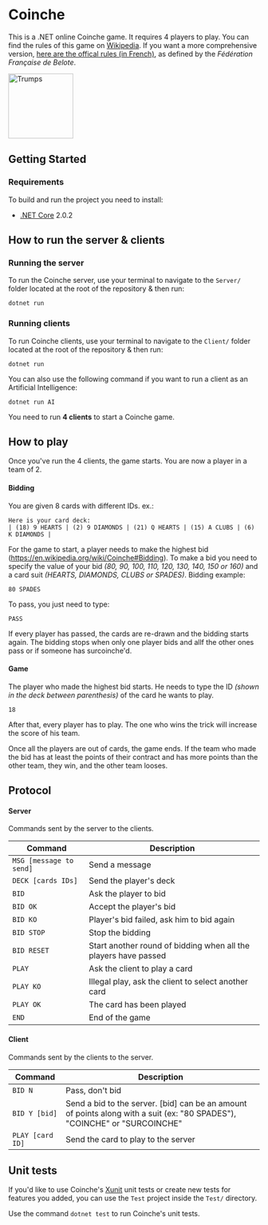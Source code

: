 # Coinche

This is a .NET online Coinche game. It requires 4 players to play. You can find the rules of this game on [Wikipedia](https://en.wikipedia.org/wiki/Coinche). If you want a more comprehensive version, [here are the offical rules (in French)](http://www.ffbelote.org/wp-content/uploads/2015/11/REGLES-DE-LA-BELOTE-COINCHEE.pdf), as defined by the *Fédération Française de Belote*.

<img alt="Trumps" src="/artwork/trumps.png" width="130" height="130"/>

## Getting Started

### Requirements

To build and run the project you need to install:

* [.NET Core](https://www.microsoft.com/net/download/) 2.0.2

## How to run the server & clients

### Running the server

To run the Coinche server, use your terminal to navigate to the `Server/` folder located at the root of the repository & then run:
```
dotnet run
```

### Running clients

To run Coinche clients, use your terminal to navigate to the `Client/` folder located at the root of the repository & then run:
```
dotnet run
```
You can also use the following command if you want to run a client as an Artificial Intelligence:
```
dotnet run AI
```
You need to run **4 clients** to start a Coinche game.

## How to play

Once you've run the 4 clients, the game starts. You are now a player in a team of 2.

#### Bidding

You are given 8 cards with different IDs.
ex.:
```
Here is your card deck:
| (18) 9 HEARTS | (2) 9 DIAMONDS | (21) Q HEARTS | (15) A CLUBS | (6) K DIAMONDS |
```
For the game to start, a player needs to make the highest bid (https://en.wikipedia.org/wiki/Coinche#Bidding).
To make a bid you need to specify the value of your bid *(80, 90, 100, 110, 120, 130, 140, 150 or 160)* and a card suit *(HEARTS, DIAMONDS, CLUBS or SPADES)*.
Bidding example:
```
80 SPADES
```
To pass, you just need to type:
```
PASS
```
If every player has passed, the cards are re-drawn and the bidding starts again.
The bidding stops when only one player bids and allf the other ones pass or if someone has surcoinche'd.

#### Game

The player who made the highest bid starts. He needs to type the ID *(shown in the deck between parenthesis)* of the card he wants to play.
```
18
```
After that, every player has to play. The one who wins the trick will increase the score of his team.

Once all the players are out of cards, the game ends. 
If the team who made the bid has at least the points of their contract and has more points than the other team, they win, and the other team looses.

## Protocol

#### Server

Commands sent by the server to the clients.

| Command | Description |
|---|---|
| `MSG [message to send]` | Send a message |
| `DECK [cards IDs]` | Send the player's deck |
| `BID` | Ask the player to bid |
| `BID OK` | Accept the player's bid |
| `BID KO` | Player's bid failed, ask him to bid again |
| `BID STOP` | Stop the bidding |
| `BID RESET` | Start another round of bidding when all the players have passed |
| `PLAY` | Ask the client to play a card |
| `PLAY KO` | Illegal play, ask the client to select another card |
| `PLAY OK` | The card has been played |
| `END` | End of the game |
 
#### Client

Commands sent by the clients to the server.

| Command | Description |
|---|---|
| `BID N` | Pass, don't bid |
| `BID Y [bid]` | Send a bid to the server. [bid] can be an amount of points along with a suit (ex: "80 SPADES"), "COINCHE" or "SURCOINCHE" |
| `PLAY [card ID]` | Send the card to play to the server |

## Unit tests

If you'd like to use Coinche's [Xunit](https://xunit.github.io/) unit tests or create new tests for features you added, you can use the `Test` project inside the `Test/` directory.

Use the command `dotnet test` to run Coinche's unit tests.
